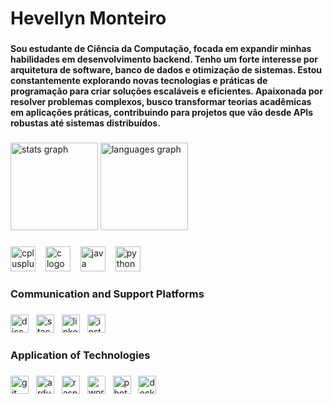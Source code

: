 <h1 align="left">Hevellyn Monteiro</h1>

###

<h4 align="left">Sou estudante de Ciência da Computação, focada em expandir minhas habilidades em desenvolvimento backend. Tenho um forte interesse por arquitetura de software, banco de dados e otimização de sistemas. Estou constantemente explorando novas tecnologias e práticas de programação para criar soluções escaláveis e eficientes. Apaixonada por resolver problemas complexos, busco transformar teorias acadêmicas em aplicações práticas, contribuindo para projetos que vão desde APIs robustas até sistemas distribuídos.</h4>

###

<div align="left">
  <img src="https://github-readme-stats.vercel.app/api?username=Hevee06&hide_title=false&hide_rank=false&show_icons=true&include_all_commits=true&count_private=true&disable_animations=false&theme=dracula&locale=en&hide_border=false&order=1" height="140" alt="stats graph"  />
  <img src="https://github-readme-stats.vercel.app/api/top-langs?username=Hevee06&locale=en&hide_title=false&layout=compact&card_width=320&langs_count=5&theme=dracula&hide_border=false&order=2" height="140" alt="languages graph"  />
</div>

###

<div align="left">
  <img src="https://skillicons.dev/icons?i=cpp" height="40" alt="cplusplus logo"  />
  <img width="8" />
  <img src="https://skillicons.dev/icons?i=c" height="40" alt="c logo"  />
  <img width="8" />
  <img src="https://skillicons.dev/icons?i=java" height="40" alt="java logo"  />
  <img width="8" />
  <img src="https://skillicons.dev/icons?i=py" height="40" alt="python logo"  />
</div>

###

<h3 align="left">Communication and Support Platforms</h3>

###

<div align="left">
  <img src="https://img.shields.io/badge/Discord-5865F2?logo=discord&logoColor=white&style=for-the-badge" height="29" alt="discord logo"  />
  <img width="4" />
  <img src="https://img.shields.io/badge/Stack Overflow-F58025?logo=stackoverflow&logoColor=black&style=for-the-badge" height="29" alt="stackoverflow logo"  />
  <img width="4" />
  <img src="https://img.shields.io/badge/LinkedIn-0A66C2?logo=linkedin&logoColor=white&style=for-the-badge" height="29" alt="linkedin logo"  />
  <img width="4" />
  <img src="https://img.shields.io/badge/Instagram-E4405F?logo=instagram&logoColor=white&style=for-the-badge" height="29" alt="instagram logo"  />
</div>

###

<h3 align="left">Application of Technologies</h3>

###

<div align="left">
  <img src="https://img.shields.io/badge/Git-F05032?logo=git&logoColor=white&style=for-the-badge" height="29" alt="git logo"  />
  <img width="4" />
  <img src="https://img.shields.io/badge/Arduino-00979D?logo=arduino&logoColor=white&style=for-the-badge" height="29" alt="arduino logo"  />
  <img width="4" />
  <img src="https://img.shields.io/badge/Raspberry Pi-A22846?logo=raspberrypi&logoColor=white&style=for-the-badge" height="29" alt="raspberrypi logo"  />
  <img width="4" />
  <img src="https://img.shields.io/badge/WordPress-21759B?logo=wordpress&logoColor=white&style=for-the-badge" height="29" alt="wordpress logo"  />
  <img width="4" />
  <img src="https://img.shields.io/badge/Adobe Photoshop-31A8FF?logo=adobephotoshop&logoColor=black&style=for-the-badge" height="29" alt="photoshop logo"  />
  <img width="4" />
  <img src="https://img.shields.io/badge/Docker-2496ED?logo=docker&logoColor=white&style=for-the-badge" height="29" alt="docker logo"  />
</div>

###
